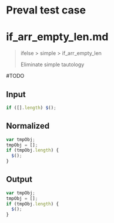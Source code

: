 # Preval test case

# if_arr_empty_len.md

> ifelse > simple > if_arr_empty_len
>
> Eliminate simple tautology

#TODO

## Input

`````js filename=intro
if ([].length) $();
`````

## Normalized

`````js filename=intro
var tmpObj;
tmpObj = [];
if (tmpObj.length) {
  $();
}
`````

## Output

`````js filename=intro
var tmpObj;
tmpObj = [];
if (tmpObj.length) {
  $();
}
`````
